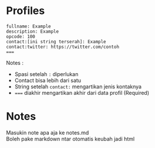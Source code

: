 # Profiles

```
fullname: Example
description: Example
opcode: 100
contact:[ini string terserah]: Example
contact:twitter: https://twitter.com/contoh
===
```

Notes :
- Spasi setelah `:` diperlukan
- Contact bisa lebih dari satu
- String setelah `contact:` mengartikan jenis kontaknya
- `===` diakhir mengartikan akhir dari data profil (Required)

# Notes

Masukin note apa aja ke notes.md  
Boleh pake markdown ntar otomatis keubah jadi html